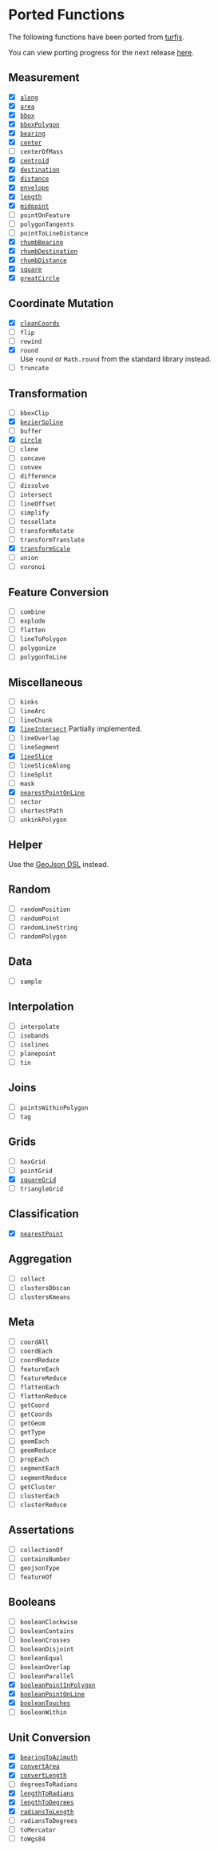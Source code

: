 # Ported Functions

The following functions have been ported from [turfjs](https://turfjs.org/docs/api/along).

You can view porting progress for the next release [here](https://github.com/dellisd/spatial-k/milestone/1).

## Measurement

- [x] [`along`](./api/turf/io.github.elcolto.geokjson.turf.measurement/along.html)
- [x] [`area`](./api/turf/io.github.elcolto.geokjson.turf.measurement/area.html)
- [x] [`bbox`](./api/turf/io.github.elcolto.geokjson.turf.measurement/bbox.html)
- [x] [`bboxPolygon`](./api/turf/io.github.elcolto.geokjson.turf.measurement/bbox-polygon.html)
- [x] [`bearing`](./api/turf/io.github.elcolto.geokjson.turf.measurement/bearing.html)
- [x] [`center`](./api/turf/io.github.elcolto.geokjson.turf.measurement/center.html)
- [ ] `centerOfMass`
- [x] [`centroid`](./api/turf/io.github.elcolto.geokjson.turf.measurement/centroid.html)
- [x] [`destination`](./api/turf/io.github.elcolto.geokjson.turf.measurement/destination.html)
- [x] [`distance`](./api/turf/io.github.elcolto.geokjson.turf.measurement/distance.html)
- [x] [`envelope`](./api/turf/io.github.elcolto.geokjson.turf.measurement/envelope.html)
- [x] [`length`](./api/turf/io.github.elcolto.geokjson.turf.measurement/length.html)
- [x] [`midpoint`](./api/turf/io.github.elcolto.geokjson.turf.measurement/midpoint.html)
- [ ] `pointOnFeature`
- [ ] `polygonTangents`
- [ ] `pointToLineDistance`
- [x] [`rhumbBearing`](./api/turf/io.github.elcolto.geokjson.turf.measurement/rhumb-bearing.html)
- [x] [`rhumbDestination`](./api/turf/io.github.elcolto.geokjson.turf.measurement/rhumb-destination.html)
- [x] [`rhumbDistance`]((./api/turf/io.github.elcolto.geokjson.turf.measurement/rhumb-distance.html))
- [x] [`square`](./api/turf/io.github.elcolto.geokjson.turf.measurement/square.html)
- [x] [`greatCircle`](./api/turf/io.github.elcolto.geokjson.turf.measurement/great-circle.html)

## Coordinate Mutation

- [x] [`cleanCoords`](./api/turf/io.github.elcolto.geokjson.turf.coordinatemutation/clean-coordinates.html)
- [ ] `flip`
- [ ] `rewind`
- [x] `round`  
  Use `round` or `Math.round` from the standard library instead.
- [ ] `truncate`

## Transformation

- [ ] `bboxClip`
- [x] [`bezierSpline`](./api/turf/io.github.elcolto.geokjson.turf.transformation/bezier-spline.html)
- [ ] `buffer`
- [x] [`circle`](./api/turf/io.github.elcolto.geokjson.turf.transformation/circle.html)
- [ ] `clone`
- [ ] `concave`
- [ ] `convex`
- [ ] `difference`
- [ ] `dissolve`
- [ ] `intersect`
- [ ] `lineOffset`
- [ ] `simplify`
- [ ] `tessellate`
- [ ] `transformRotate`
- [ ] `transformTranslate`
- [x] [`transformScale`](./api/turf/io.github.elcolto.geokjson.turf.transformation/scale.html)
- [ ] `union`
- [ ] `voronoi`

## Feature Conversion

- [ ] `combine`
- [ ] `explode`
- [ ] `flatten`
- [ ] `lineToPolygon`
- [ ] `polygonize`
- [ ] `polygonToLine`

## Miscellaneous

- [ ] `kinks`
- [ ] `lineArc`
- [ ] `lineChunk`
- [x] [`lineIntersect`](./api/turf/io.github.elcolto.geokjson.turf.misc/line-intersect.html)
  Partially implemented.
- [ ] `lineOverlap`
- [ ] `lineSegment`
- [x] [`lineSlice`](./api/turf/io.github.elcolto.geokjson.turf.misc/line-slice.html)
- [ ] `lineSliceAlong`
- [ ] `lineSplit`
- [ ] `mask`
- [x] [`nearestPointOnLine`](./api/turf/io.github.elcolto.geokjson.turf.misc/nearest-point-on-line.html)
- [ ] `sector`
- [ ] `shortestPath`
- [ ] `unkinkPolygon`

## Helper

Use the [GeoJson DSL](./geojson-dsl) instead.

## Random

- [ ] `randomPosition`
- [ ] `randomPoint`
- [ ] `randomLineString`
- [ ] `randomPolygon`

## Data

- [ ] `sample`

## Interpolation

- [ ] `interpolate`
- [ ] `isobands`
- [ ] `isolines`
- [ ] `planepoint`
- [ ] `tin`

## Joins

- [ ] `pointsWithinPolygon`
- [ ] `tag`

## Grids

- [ ] `hexGrid`
- [ ] `pointGrid`
- [x] [`squareGrid`](./api/turf/io.github.elcolto.geokjson.turf.grids/square-grid.html)
- [ ] `triangleGrid`

## Classification

- [x] [`nearestPoint`](./api/turf/io.github.elcolto.geokjson.turf.classification/nearest-point.html)

## Aggregation

- [ ] `collect`
- [ ] `clustersDbscan`
- [ ] `clustersKmeans`

## Meta

- [ ] `coordAll`
- [ ] `coordEach`
- [ ] `coordReduce`
- [ ] `featureEach`
- [ ] `featureReduce`
- [ ] `flattenEach`
- [ ] `flattenReduce`
- [ ] `getCoord`
- [ ] `getCoords`
- [ ] `getGeom`
- [ ] `getType`
- [ ] `geomEach`
- [ ] `geomReduce`
- [ ] `propEach`
- [ ] `segmentEach`
- [ ] `segmentReduce`
- [ ] `getCluster`
- [ ] `clusterEach`
- [ ] `clusterReduce`

## Assertations

- [ ] `collectionOf`
- [ ] `containsNumber`
- [ ] `geojsonType`
- [ ] `featureOf`

## Booleans

- [ ] `booleanClockwise`
- [ ] `booleanContains`
- [ ] `booleanCrosses`
- [ ] `booleanDisjoint`
- [ ] `booleanEqual`
- [ ] `booleanOverlap`
- [ ] `booleanParallel`
- [x] [`booleanPointInPolygon`](./api/turf/io.github.elcolto.geokjson.turf.booleans/point-in-polygon.html)
- [x] [`booleanPointOnLine`](./api/turf/io.github.elcolto.geokjson.turf.booleans/point-on-line.html)
- [x] [`booleanTouches`](./api/turf/io.github.elcolto.geokjson.turf.booleans/touches.html)
- [ ] `booleanWithin`

## Unit Conversion

- [x] [`bearingToAzimuth`](./api/turf/io.github.elcolto.geokjson.turf/bearing-to-azimuth.html)
- [x] [`convertArea`](./api/turf/io.github.elcolto.geokjson.turf/convert-area.html)
- [x] [`convertLength`](./api/turf/io.github.elcolto.geokjson.turf/convert-length.html)
- [ ] `degreesToRadians`
- [x] [`lengthToRadians`](./api/turf/io.github.elcolto.geokjson.turf/length-to-radians.html)
- [x] [`lengthToDegrees`](./api/turf/io.github.elcolto.geokjson.turf/length-to-degrees.html)
- [x] [`radiansToLength`](./api/turf/io.github.elcolto.geokjson.turf/radians-to-length.html)
- [ ] `radiansToDegrees`
- [ ] `toMercator`
- [ ] `toWgs84`
